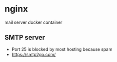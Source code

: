 # nginx
mail server docker container

## SMTP server
- Port 25 is blocked by most hosting because spam
- https://smtp2go.com/